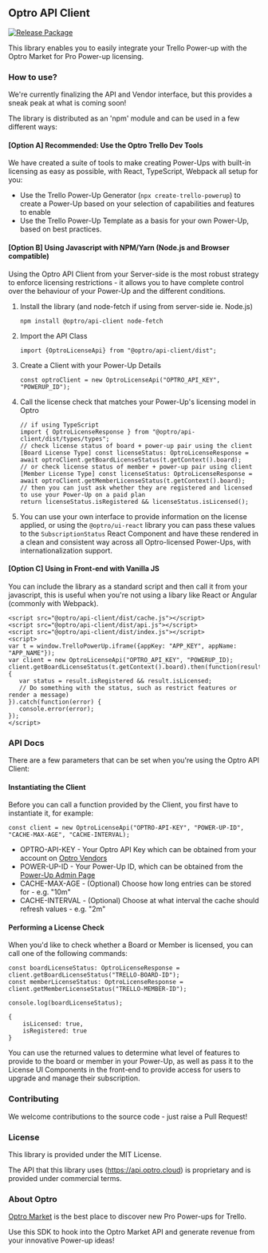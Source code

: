 ## Optro API Client

[![Release Package](https://github.com/optro-cloud/optro-api-client/actions/workflows/main.yml/badge.svg)](https://github.com/optro-cloud/optro-api-client/actions/workflows/main.yml)

This library enables you to easily integrate your Trello Power-up with the Optro Market for Pro Power-up licensing.

### How to use?

We're currently finalizing the API and Vendor interface, but this provides a sneak peak at what is coming soon!

The library is distributed as an 'npm' module and can be used in a few different ways:

#### [Option A] Recommended: Use the Optro Trello Dev Tools

We have created a suite of tools to make creating Power-Ups with built-in licensing as easy as possible, with React, TypeScript, Webpack all setup for you:

 * Use the Trello Power-Up Generator (`npx create-trello-powerup`) to create a Power-Up based on your selection of capabilities and features to enable
 * Use the Trello Power-Up Template as a basis for your own Power-Up, based on best practices.

#### [Option B] Using Javascript with NPM/Yarn (Node.js and Browser compatible)

Using the Optro API Client from your Server-side is the most robust strategy to enforce licensing restrictions - it allows you to have complete control over the behaviour of your Power-Up and the different conditions.

1. Install the library (and node-fetch if using from server-side ie. Node.js)

   ```
   npm install @optro/api-client node-fetch
   ```

2. Import the API Class

   ```
   import {OptroLicenseApi} from "@optro/api-client/dist";
   ```

3. Create a Client with your Power-Up Details

   ```
   const optroClient = new OptroLicenseApi("OPTRO_API_KEY", "POWERUP_ID");
   ```

4. Call the license check that matches your Power-Up's licensing model in Optro

   ```
   // if using TypeScript
   import { OptroLicenseResponse } from "@optro/api-client/dist/types/types";
   // check license status of board + power-up pair using the client
   [Board License Type] const licenseStatus: OptroLicenseResponse = await optroClient.getBoardLicenseStatus(t.getContext().board);
   // or check license status of member + power-up pair using client
   [Member License Type] const licenseStatus: OptroLicenseResponse = await optroClient.getMemberLicenseStatus(t.getContext().board);
   // then you can just ask whether they are registered and licensed to use your Power-Up on a paid plan
   return licenseStatus.isRegistered && licenseStatus.isLicensed();
   ```
   
5. You can use your own interface to provide information on the license applied, or using the `@optro/ui-react` library you can pass these values to the `SubscriptionStatus` React Component and have these rendered in a clean and consistent way across all Optro-licensed Power-Ups, with internationalization support.

#### [Option C] Using in Front-end with Vanilla JS

You can include the library as a standard script and then call it from your javascript, this is useful when you're not using a libary like React or Angular (commonly with Webpack).

```
<script src="@optro/api-client/dist/cache.js"></script>
<script src="@optro/api-client/dist/api.js"></script>
<script src="@optro/api-client/dist/index.js"></script>
<script>
var t = window.TrelloPowerUp.iframe({appKey: "APP_KEY", appName: "APP_NAME"});
var client = new OptroLicenseApi("OPTRO_API_KEY", "POWERUP_ID);
client.getBoardLicenseStatus(t.getContext().board).then(function(result) {
   var status = result.isRegistered && result.isLicensed;
   // Do something with the status, such as restrict features or render a message)
}).catch(function(error) {
   console.error(error);
});
</script>
```

### API Docs

There are a few parameters that can be set when you're using the Optro API Client:

#### Instantiating the Client

Before you can call a function provided by the Client, you first have to instantiate it, for example:

```
const client = new OptroLicenseApi("OPTRO-API-KEY", "POWER-UP-ID", "CACHE-MAX-AGE", "CACHE-INTERVAL);
```

 * OPTRO-API-KEY - Your Optro API Key which can be obtained from your account on [Optro Vendors](https://vendor.optro.cloud)
 * POWER-UP-ID - Your Power-Up ID, which can be obtained from the [Power-Up Admin Page](https://www.trello.com/power-ups/admin)
 * CACHE-MAX-AGE - (Optional) Choose how long entries can be stored for - e.g. "10m"
 * CACHE-INTERVAL - (Optional) Choose at what interval the cache should refresh values - e.g. "2m"

#### Performing a License Check

When you'd like to check whether a Board or Member is licensed, you can call one of the following commands:

```
const boardLicenseStatus: OptroLicenseResponse = client.getBoardLicenseStatus("TRELLO-BOARD-ID");
const memberLicenseStatus: OptroLicenseResponse = client.getMemberLicenseStatus("TRELLO-MEMBER-ID");

console.log(boardLicenseStatus);

{
    isLicensed: true,
    isRegistered: true
}
``` 

You can use the returned values to determine what level of features to provide to the board or member in your Power-Up, as well as pass it to the License UI Components in the front-end to provide access for users to upgrade and manage their subscription.

### Contributing

We welcome contributions to the source code - just raise a Pull Request!

### License

This library is provided under the MIT License.

The API that this library uses (https://api.optro.cloud) is proprietary and is provided under commercial terms.

### About Optro

[Optro Market](https://www.optro.cloud) is the best place to discover new Pro Power-ups for Trello.

Use this SDK to hook into the Optro Market API and generate revenue from your innovative Power-up ideas!
